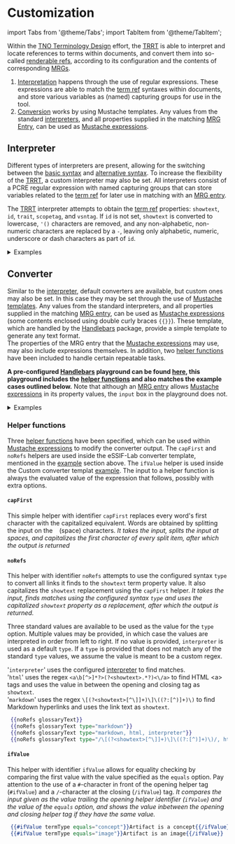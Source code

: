 # Customization

import Tabs from '@theme/Tabs';
import TabItem from '@theme/TabItem';

Within the [TNO Terminology Design](@) effort, the [TRRT](@) is able to interpret and locate references to terms within documents, and convert them into so-called [renderable refs](@), according to its configuration and the contents of corresponding [MRGs](mrg@).

1. [Interpretation](#interpreter) happens through the use of regular expressions. These expressions are able to match the [term ref](@) syntaxes within documents, and store various variables as (named) capturing groups for use in the tool.
2. [Conversion](#converter) works by using Mustache templates. Any values from the standard [interpreters](#interpreter), and all properties supplied in the matching [MRG Entry](@), can be used as [Mustache expressions](https://handlebarsjs.com/guide/expressions).

## Interpreter
Different types of interpreters are present, allowing for the switching between the [basic syntax](specifications#interpretation-of-the-term-ref) and [alternative syntax](specifications#interpretation-of-the-term-ref). To increase the flexibility of the [TRRT](@), a custom interpreter may also be set. All interpreters consist of a PCRE regular expression with named capturing groups that can store variables related to the [term ref](@) for later use in matching with an [MRG entry](@).

The [TRRT](@) interpreter attempts to obtain the [term ref](@) properties: `showtext`, `id`, `trait`, `scopetag`, and `vsntag`. If `id` is not set, `showtext` is converted to lowercase, `'()` characters are removed, and any non-alphabetic, non-numeric characters are replaced by a `-`, leaving only alphabetic, numeric, underscore or dash characters as part of `id`.

<details>
  <summary>Examples</summary>

Setting interpreters mainly allows for the use of different [term ref](@) syntaxes. As long as the basic properties listed above can be obtained from the [term ref](@), any custom interpreter may be set. When a value of a named capturing group is empty, it is filled by the [TRRT](@) with (default) values according to the [specifications](specifications#interpretation-of-the-term-ref). The following examples attempt to illustrate the differences between the default, alternative and custom interpreters. 

<Tabs
  defaultValue="basic"
  values={[
    {label: 'Basic', value: 'basic'},
    {label: 'Alternative', value: 'alternative'},
    {label: 'Custom', value: 'custom'},
  ]}>

<TabItem value="basic">


\[`show text`\](@)<br/>
\[`show text`\](`showtext`@`scopetag`)<br/>
\[`show text`\](`term`#`trait`@`scopetag`:`vsntag`)<br/>

The default/basic interpreter uses a regex that can find [term refs](@) using the [basic syntax](specifications#interpretation-of-the-term-ref) as displayed here above. Not specifying an interpreter, or using `basic` as the value of the interpreter, sets the regex displayed below as the interpreter.

~~~regex
(?:(?<=[^`\\])|^)\[(?=[^@\]]+\]\([#a-z0-9_-]*@[:a-z0-9_-]*\))
(?<showtext>[^\n\]@]+)\]\((?:(?<id>[a-z0-9_-]*)?(?:#(?<trait>[a-z0-9_-]+))?)?@(?<scopetag>[a-z0-9_-]*)(?::(?<vsntag>[a-z0-9_-]+))?\)
~~~

The first part of the regex pattern (displayed on the first line) is responsible for finding the start of a term ref using the [basic syntax](specifications#interpretation-of-the-term-ref). The second part of the regex pattern finds the various parts of the [term ref](@) and stores them as named capturing groups.

</TabItem>
<TabItem value="alternative">

\[`show text`@\]<br/>
\[`show text`@`scopetag`\]<br/>
\[`show text`@`scopetag`:`vsntag`\](`term`#`trait`)

The alternative interpreter uses a regex that can find [term refs](@) using the [alternative syntax](specifications#interpretation-of-the-term-ref) as displayed here above. Using `alternative` as the value of the interpreter, sets the regex displayed below as the interpreter.

The alternative syntax moves the `@`-character from the basic syntax within the square brackets. This is particularly useful in the vast majority of cases, where the default processing of `showtext` results in `term`, and `trait` is absent.

~~~regex
(?:(?<=[^`\\])|^)\[(?=[^@\]]+@[:a-z0-9_-]*\](?:\([#a-z0-9_-]+\))?)
(?<showtext>[^\n\]@]+?)@(?<scopetag>[a-z0-9_-]*)(?::(?<vsntag>[a-z0-9_-]+?))?\](?:\((?<id>[a-z0-9_-]*)(?:#(?<trait>[a-z0-9_-]+?))?\))?
~~~

Similar to the other example interpreters, the first part of the regex pattern (displayed on the first line) is responsible for finding the start of a term ref and the second part of the regex pattern finds the various parts of the [term ref](@) and stores them as named capturing groups.

</TabItem>
<TabItem value="custom">

\ref{`show text`@}<br/>
\ref{`show text`@`scopetag`}<br/>
\ref{`show text`@`scopetag`:`vsntag`}(`term`#`trait`)

Custom interpreters allow for the ability to use any kind of syntax to obtain the necessary [term ref](@) properties. The lines above show a combination of the `\ref{}` object referencing syntax used in LaTeX and the alternative syntax. Properties of this custom [term ref](@) syntax can be interpreted using the regex pattern below.

```regex
(?:(?<=[^`\\])|^)\\ref{(?=[^@\}]+[:a-z0-9_-]*\}?)
(?<showtext>[^\n\}@]+?)@(?<scopetag>[a-z0-9_-]*)(?::(?<vsntag>[a-z0-9_-]+?))?\}(?:\((?<id>[a-z0-9_-]*)(?:#(?<trait>[a-z0-9_-]+?))?\))?
```
Similar to the other example interpreters, the first part of the regex pattern (displayed on the first line) is responsible for finding the start of a term ref and the second part of the regex pattern finds the various parts of the [term ref](@) and stores them as named capturing groups.<br/>
***Writing custom interpreters is a precise task. Please make sure you understand the [specifications](specifications) of the [TRRT](@), and have a solid grasp on using regular expressions.***

</TabItem>
</Tabs>

</details>

## Converter
Similar to the [interpreter](#interpreter), default converters are available, but custom ones may also be set. In this case they may be set through the use of [Mustache templates](https://handlebarsjs.com/guide/). Any values from the standard interpreters, and all properties supplied in the matching [MRG entry](@), can be used as [Mustache expressions](https://handlebarsjs.com/guide/expressions) (some contents enclosed using double curly braces `{{}}`). These template, which are handled by the [Handlebars](https://handlebarsjs.com/) package, provide a simple template to generate any text format.<br/>
The properties of the MRG entry that the [Mustache expressions](https://handlebarsjs.com/guide/expressions) may use, may also include expressions themselves. In addition, two [helper functions](#helper-functions) have been included to handle certain repeatable tasks.

**A pre-configured [Handlebars](https://handlebarsjs.com/) playground can be found [here](https://handlebarsjs.com/playground.html#format=1&currentExample=%7B%22template%22%3A%22-%20Markdown%3A%20%5B%7B%7Bshowtext%7D%7D%5D(%7B%7Bnavurl%7D%7D%7B%7B%23trait%7D%7D%23%7B%7B%2Ftrait%7D%7D%7B%7Btrait%7D%7D)%5Cn-%20HTML%3A%20%3Ca%20href%3D%5C%22%7B%7Bnavurl%7D%7D%7B%7B%23trait%7D%7D%23%7B%7B%2Ftrait%7D%7D%7B%7Btrait%7D%7D%5C%22%3E%7B%7Bshowtext%7D%7D%3C%2Fa%3E%5Cn-%20eSSIF-Lab%3A%20%3Ca%20href%3D%5C%22%7B%7Bnavurl%7D%7D%7B%7B%23trait%7D%7D%23%7B%7B%2Ftrait%7D%7D%7B%7Btrait%7D%7D%5C%22%20title%3D%5C%22%7B%7BcapFirst%20term%7D%7D%3A%20%7B%7BnoRefs%20glossaryText%7D%7D%5C%22%3E%7B%7Bshowtext%7D%7D%3C%2Fa%3E%5Cn-%20Custom%3A%20%7B%7B%23ifValue%20termType%20equals%3D%5C%22concept%5C%22%7D%7D%3Ca%20href%3D%5C%22%7B%7Bnavurl%7D%7D%7B%7B%23trait%7D%7D%23%7B%7B%2Ftrait%7D%7D%7B%7Btrait%7D%7D%5C%22%3E%7B%7Bshowtext%7D%7D%3C%2Fa%3E%7B%7B%2FifValue%7D%7D%7B%7B%23ifValue%20termType%20equals%3D%5C%22image%5C%22%7D%7D%3Cimg%20src%3D%5C%22%7B%7Blocator%7D%7D.jpg%5C%22%20alt%3D%5C%22%7B%7Bshowtext%7D%7D%5C%22%20width%3D%5C%22500%5C%22%20height%3D%5C%22600%5C%22%3E%7B%7B%2FifValue%7D%7D%5Cn%22%2C%22partials%22%3A%5B%5D%2C%22input%22%3A%22%7B%5Cn%20%20showtext%3A%20%5C%22Curators%5C%22%2C%5Cn%20%20trait%3A%20%5C%22examples%5C%22%2C%5Cn%20%20term%3A%20%5C%22curator%5C%22%2C%5Cn%20%20scopetag%3A%20%5C%22termdsn%5C%22%2C%5Cn%20%20vsntag%3A%20%5C%22main%5C%22%2C%5Cn%20%20termType%3A%20%5C%22concept%5C%22%2C%5Cn%20%20glossaryTerm%3A%20%5C%22Curator%20(of%20a%20Scope)%5C%22%2C%5Cn%20%20glossaryText%3A%20%5C%22a%20person%20responsible%20for%20%5Bcurating%5D(%40)%20the%20%5Bterminologies%5D(%40)%20within%20a%20%5Bscope%5D(%40)%2C%20to%20ensure%20shared%20understanding%20among%20a%20%5Bcommunity%5D(%40)%20working%20together%20on%20a%20particular%20set%20of%20objectives.%5C%22%2C%5Cn%20%20grouptags%3A%20%5C%22terminology%5C%22%2C%5Cn%20%20locator%3A%20%5C%22curator%5C%22%2C%5Cn%20%20navurl%3A%20%5C%22terminology%2Fcurator.md%5C%22%5Cn%7D%5Cn%22%2C%22output%22%3A%22-%20Markdown%3A%20%5BCurators%5D(terminology%2Fcurator.md%23examples)%5Cn-%20HTML%3A%20%3Ca%20href%3D%5C%22terminology%2Fcurator.md%23examples%5C%22%3ECurators%3C%2Fa%3E%5Cn-%20eSSIF-Lab%3A%20%3Ca%20href%3D%5C%22terminology%2Fcurator.md%23examples%5C%22%20title%3D%5C%22Curator%3A%20a%20person%20responsible%20for%20Curating%20the%20Terminologies%20within%20a%20Scope%2C%20to%20ensure%20shared%20understanding%20among%20a%20Community%20working%20together%20on%20a%20particular%20set%20of%20objectives.%5C%22%3ECurators%3C%2Fa%3E%5Cn-%20Custom%3A%20%3Ca%20href%3D%5C%22terminology%2Fcurator.md%23examples%5C%22%3ECurators%3C%2Fa%3E%5Cn%22%2C%22preparationScript%22%3A%22const%20pattern%20%3D%20'%2F(%3F%3A%5B%5E%60%5C%5C%5C%5C%5C%5C%5C%5C%5D%7C%5E)%5C%5C%5C%5C%5B(%3F%3D%5B%5E%40%5C%5C%5C%5C%5D%5D%2B%5C%5C%5C%5C%5D%5C%5C%5C%5C(%5B%23a-z0-9_-%5D*%40%5B%3Aa-z0-9_-%5D*%5C%5C%5C%5C))(%3F%3Cshowtext%3E%5B%5E%5C%5C%5C%5Cn%5C%5C%5C%5C%5D%40%5D%2B)%5C%5C%5C%5C%5D%5C%5C%5C%5C((%3F%3A(%3F%3Cid%3E%5Ba-z0-9_-%5D*)%3F(%3F%3A%23(%3F%3Ctrait%3E%5Ba-z0-9_-%5D%2B))%3F)%3F%40(%3F%3Cscopetag%3E%5Ba-z0-9_-%5D*)(%3F%3A%3A(%3F%3Cvsntag%3E%5Ba-z0-9_-%5D%2B))%3F%5C%5C%5C%5C)%2Fg'%3B%5Cn%2F%2F%20Basic%20Term%20Ref%20syntax%2C%20but%20with%20escaped%20symbols%20to%20function%20correctly%5Cn%5Cnfunction%20noRefsHelper(text)%20%7B%5Cn%20%5Ctlet%20regex%20%3D%20new%20RegExp(pattern.replace(%2F%5E%5C%5C%2F%7C%5C%5C%2F%5Ba-z%5D*%24%2Fg%2C%20'')%2C%20'g')%3B%5Cn%20%20%20%20let%20matches%20%3D%20Array.from(text.matchAll(regex))%3B%5Cn%20%20%20%20if%20(matches.length%20%3E%200)%20%7B%5Cn%20%20%20%20%20%20%20%20%2F%2F%20Iterate%20over%20each%20match%20found%20in%20the%20text%20string%5Cn%20%20%20%20%5Ctfor%20(const%20match%20of%20matches)%20%7B%5Cn%20%20%20%20%20%20%20%20%20%20%20%20if%20(match.groups.showtext)%20%7B%5Cn%20%20%20%20%20%20%20%20%20%20%20%20%20%20%20%20%2F%2F%20replace%20the%20match%20with%20the%20showtext%20property%20and%20make%20the%20first%20letter%20capitalized%5Cn%20%20%20%20%20%20%20%20%20%20%20%20%20%20%20%20text%20%3D%20text.replace(match%5B0%5D%2C%20capFirstHelper('%20'%20%2B%20match.groups.showtext))%3B%5Cn%20%20%20%20%20%20%20%20%20%20%20%20%7D%5Cn%20%20%20%20%20%20%20%20%7D%5Cn%20%20%20%20%7D%5Cn%20%20%20%20return%20text%3B%5Cn%7D%5Cn%5Cnfunction%20capFirstHelper(text)%20%7B%5Cn%5Ctconst%20words%20%3D%20text.split('%20')%3B%5Cn%20%20%20%20const%20capitalizedWords%20%3D%20words.map((word)%20%3D%3E%5Cn%20%20%20%20%5Ctword.charAt(0).toUpperCase()%20%2B%20word.slice(1)%5Cn%20%20%20%20)%3B%5Cn%20%20%20%20return%20capitalizedWords.join('%20')%3B%5Cn%7D%5Cn%5Cnfunction%20ifValueHelper(conditional%2C%20options)%20%7B%5Cn%20%20if%20(conditional%20%3D%3D%20options.hash.equals)%20%7B%5Cn%20%20%20%20return%20options.fn(this)%3B%5Cn%20%20%7D%5Cn%20%20else%20%7B%5Cn%20%20%20%20return%20options.inverse(this)%3B%5Cn%20%20%7D%5Cn%7D%5Cn%5CnHandlebars.registerHelper('noRefs'%2C%20noRefsHelper)%3B%5CnHandlebars.registerHelper('capFirst'%2C%20capFirstHelper)%3B%5CnHandlebars.registerHelper('ifValue'%2C%20ifValueHelper)%3B%5Cn%22%2C%22handlebarsVersion%22%3A%224.7.8%22%7D), this playground includes the [helper functions](#helper-functions) and also matches the example cases outlined below.** Note that although an [MRG entry](@) allows [Mustache expressions](https://handlebarsjs.com/guide/expressions) in its property values, the `input` box in the playground does not.

<details>
  <summary>Examples</summary>

Every explored example uses the following [MRG entry](@) properties. The converter also has access to the properties of the [term ref](@), which in this case is the term [Curator](@).<br/>
For the examples, we imagine that the following [term ref](@), using the [basic syntax](specifications#interpretation-of-the-term-ref), was found by the interpreter: \[`Curators`\](#`examples`@`termdsn`:`main`).

<details>
  <summary>MRG Entry</summary>

```yaml
-
  term: 'curator'
  scopetag: 'termdsn'
  vsntag: 'main'
  termType: 'concept'
  glossaryTerm: 'Curator (of a Scope)'
  glossaryText: 'a person responsible for [curating](@) the [terminologies](@) within a [scope](@), to ensure shared understanding among a [community](@) working together on a particular set of objectives.'
  hoverText: '{{term}}: {{glossaryText}}'
  grouptags: 'terminology'
  formPhrases: 'curator{ss}, terminology-curator{ss}'
  navurl: 'terms/curator.md'
  headingids:
    - 'curator-of-a-scope'
    - 'examples'
    - 'notes'
-
```

</details>

<Tabs
  defaultValue="markdown"
  values={[
    {label: 'Markdown', value: 'markdown'},
    {label: 'HTML', value: 'html'},
    {label: 'eSSIF-Lab', value: 'essif'},
    {label: 'Custom', value: 'custom'},
  ]}>

<TabItem value="markdown">

The most basic converter can be used by not specifiying a converter, or by setting `markdown`, or the template string below, as the value of `converter`. In this case, the original `showtext` of the [term ref](@) properties is used in addition to the `navurl` property of the [MRG entry](@) with the `trait` property of the [term ref](@) being added if it is available leading with a `#`-character.

```hbs title="Markdown Mustache template"
 [{{showtext}}]({{navurl}}{{#trait}}#{{/trait}}{{trait}})
```

Resulting in the following [renderable ref](@) Markdown that results in a hyperlink to the `navurl`.

`[Curators](terms/curator.md#examples)`

</TabItem>
<TabItem value="html">

The HTML converter can be used by setting `html`, or the template string below, as the value of `converter`. Similar to the Markdown converter, the original `showtext` of the [term ref](@) properties is used in addition to the `navurl` [MRG entry](@) property with the `trait` [term ref](@) property being added if it is available leading with a `#`-character.

```hbs title="HTML Mustache template"
 <a href="{{navurl}}{{#trait}}#{{/trait}}{{trait}}">{{showtext}}</a>
```

Resulting in the following [renderable ref](@) HTML `<a>` tag that defines a hyperlink to the `navurl`.

```html
 <a href="terms/curator.md#examples">Curators</a>
```

</TabItem>
<TabItem value="essif">

This example converter can be used by setting `essif`, or the template string below, as the value of `converter`. In this case we would like our external rendering tool to display text when a [renderable ref](@) is being hovered over in a HTML context.

The `glossaryText` property in the [MRG entry](@) is unformatted currently; using it will make it start without any capitalization (`term` property is lowercase), and will use the unresolved [term ref](@) syntaxes (i.e., \[curating\](@)) as included in the `glossaryText`. To tidy up the properties we use the [helper functions](#helper-functions), and skip the use of the `hoverText` property all together by being smart with our custom converter.

```hbs title="eSSIF Mustache template"
 <a href="{{navurl}}{{#trait}}#{{/trait}}{{trait}}" title="{{capFirst term}}: {{noRefs glossaryText}}">{{showtext}}</a>
```

The above converter will result in the `title` html element being filled with the following renderable string.

```
 "Curator: a person responsible for Curating the Terminologies within a Scope, to ensure shared understanding among a Community working together on a particular set of objectives."
```

Resulting in the following [renderable ref](@) HTML `<a>` tag that defines a hyperlink to the `navurl` and can display a text on **<u title="Curator: a person responsible for Curating the Terminologies within a Scope, to ensure shared understanding among a Community working together on a particular set of objectives.">hover</u>**.

```html
<a href="terms/curator.md#examples" title="Curator: a person responsible for Curating the Terminologies within a Scope, to ensure shared understanding among a Community working together on a particular set of objectives.">Curators</a>
```

</TabItem>
<TabItem value="custom">

This example uses the [`ifValue`](#ifvalue) helper to conditionally render a block based on the `termType` [MRG entry](@) property value. When the type is of value `concept`, a converter similar to the HTML example is displayed. When the type is of value `image`, an image is displayed using the value of `locator`. The converter below attempts to show the creative possibilities of using the converters, expressions and helper functions.

```hbs title="Custom Mustache template"
 {{#ifValue termType equals="concept"}}<a href="{{navurl}}{{#trait}}#{{/trait}}{{trait}}">{{showtext}}</a>{{/ifValue}}
 {{#ifValue termType equals="image"}}<img src="{{locator}}.jpg" alt="{{showtext}}" width="500" height="600">{{/ifValue}}
```

Resulting in the following [renderable ref](@) HTML `<a>` or `<img>` tag that defines a hyperlink or an image based on the `termType` [MRG entry](@) property value.

```html
 <a href="terms/curator.md#example">Curators</a>
 or
 <img src="curator.jpg" alt="Curators" width="500" height="600">
```

By changing the value of property `termType` in the `input` of the abovementioned [playground](#converter), the changed `output` should be visible instantly.

</TabItem>

</Tabs>

</details>

### Helper functions
Three [helper functions](https://handlebarsjs.com/guide/expressions.html#helpers) have been specified, which can be used within [Mustache expressions](https://handlebarsjs.com/guide/expressions) to modify the converter output. The `capFirst` and `noRefs` helpers are used inside the eSSIF-Lab converter template, mentioned in the [example](#converter) section above. The `ifValue` helper is used inside the Custom converter templat [example](#converter). The input to a helper function is always the evaluated value of the expression that follows, possibly with extra options.

#### `capFirst`
This simple helper with identifier `capFirst` replaces every word's first character with the capitalized equivalent. Words are obtained by splitting the input on the ` ` (space) characters. *It takes the input, splits the input at spaces, and capitalizes the first character of every split item, after which the output is returned*

#### `noRefs`
This helper with identifier `noRefs` attempts to use the configured syntax `type` to convert all links it finds to the `showtext` term property value. It also capitalizes the `showtext` replacement using the `capFirst` helper. *It takes the input, finds matches using the configured syntax `type` and uses the capitalized `showtext` property as a replacement, after which the output is returned.*

Three standard values are available to be used as the value for the `type` option. Multiple values may be provided, in which case the values are interpreted in order from left to right. If no value is provided, `interpreter` is used as a default `type`. If a `type` is provided that does not match any of the standard `type` values, we assume the value is meant to be a custom regex.

'`interpreter`' uses the configured [interpreter](#interpreter) to find matches.<br/>
'`html`' uses the regex `<a\b[^>]*?>(?<showtext>.*?)<\/a>` to find HTML \<a> tags and uses the value in between the opening and closing tag as `showtext`.<br/>
'`markdown`' uses the regex `\[(?<showtext>[^\]]+)\]\((?:[^)]+)\)` to find Markdown hyperlinks and uses the link text as `showtext`.

```hbs title="NoRefs example"
 {{noRefs glossaryText}}
 {{noRefs glossaryText type="markdown"}}
 {{noRefs glossaryText type="markdown, html, interpreter"}}
 {{noRefs glossaryText type="/\[(?<showtext>[^\]]+)\]\((?:[^)]+)\)/, html"}}
```

#### `ifValue`
This helper with identifier `ifValue` allows for equality checking by comparing the first value with the value specified as the `equals` option. Pay attention to the use of a `#`-character in front of the opening helper tag (`#ifValue`) and a `/`-character at the closing (`/ifValue`) tag. *It compares the input given as the value trailing the opening helper identifier (`ifValue`) and the value of the `equals` option, and shows the value inbetween the opening and closing helper tag if they have the same value.*

```hbs title="ifValue example"
 {{#ifValue termType equals="concept"}}Artifact is a concept{{/ifValue}}
 {{#ifValue termType equals="image"}}Artifact is an image{{/ifValue}}
```
